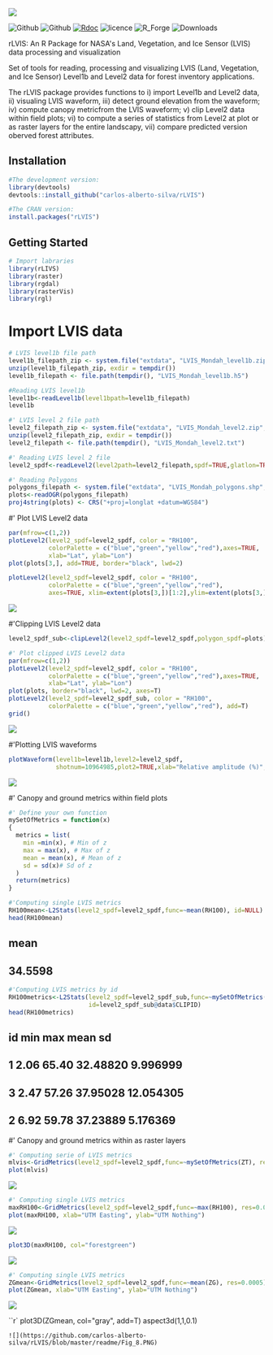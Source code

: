 ![](https://github.com/carlos-alberto-silva/rLVIS/blob/master/readme/fig_1.png)<br/>

![Github](https://img.shields.io/badge/CRAN-0.0.2-green.svg)
![Github](https://img.shields.io/badge/Github-0.0.2-green.svg)
[![Rdoc](http://www.rdocumentation.org/badges/version/rLVIS)](http://www.rdocumentation.org/packages/rLVIS)
![licence](https://img.shields.io/badge/Licence-GPL--3-blue.svg) 
![R_Forge](https://img.shields.io/badge/R_Forge-0.0.2-green.svg) 
![Downloads](https://cranlogs.r-pkg.org/badges/grand-total/rLVIS)

rLVIS: An R Package for NASA's Land, Vegetation, and Ice Sensor (LVIS) data processing and visualization

Set of tools for reading, processing and visualizing 
            LVIS (Land, Vegetation, and Ice Sensor) Level1b and Level2 data
            for forest inventory applications.
            
The rLVIS package provides functions to i) import Level1b and Level2 data, ii) visualing LVIS waveform, iii)
detect ground elevation from the waveform; iv) compute canopy metricfrom the LVIS waveform; v)  clip Level2 data within field plots; vi) to compute a series of statistics from Level2 at plot or as raster layers for the entire landscapy, vii) compare predicted version oberved forest attributes.

## Installation
```r
#The development version:
library(devtools)
devtools::install_github("carlos-alberto-silva/rLVIS")

#The CRAN version:
install.packages("rLVIS")
```    

## Getting Started
```r   
# Import labraries
library(rLIVS)
library(raster)
library(rgdal)
library(rasterVis)
library(rgl)
```

# Import LVIS data
```r
# LVIS level1b file path
level1b_filepath_zip <- system.file("extdata", "LVIS_Mondah_level1b.zip", package="rLVIS")
unzip(level1b_filepath_zip, exdir = tempdir())
level1b_filepath <- file.path(tempdir(), "LVIS_Mondah_level1b.h5")

#Reading LVIS level1b
level1b<-readLevel1b(level1bpath=level1b_filepath)
level1b

#' LVIS level 2 file path
level2_filepath_zip <- system.file("extdata", "LVIS_Mondah_level2.zip", package="rLVIS")
unzip(level2_filepath_zip, exdir = tempdir())
level2_filepath <- file.path(tempdir(), "LVIS_Mondah_level2.txt")

#' Reading LVIS level 2 file
level2_spdf<-readLevel2(level2path=level2_filepath,spdf=TRUE,glatlon=TRUE)

#' Reading Polygons
polygons_filepath <- system.file("extdata", "LVIS_Mondah_polygons.shp", package="rLVIS")
plots<-readOGR(polygons_filepath)
proj4string(plots) <- CRS("+proj=longlat +datum=WGS84")
```

#' Plot LVIS Level2 data
```r
par(mfrow=c(1,2))
plotLevel2(level2_spdf=level2_spdf, color = "RH100",
           colorPalette = c("blue","green","yellow","red"),axes=TRUE,
           xlab="Lat", ylab="Lon")
plot(plots[3,], add=TRUE, border="black", lwd=2)

plotLevel2(level2_spdf=level2_spdf, color = "RH100",
           colorPalette = c("blue","green","yellow","red"),
           axes=TRUE, xlim=extent(plots[3,])[1:2],ylim=extent(plots[3,])[3:4],xlab="Lat", ylab="Lon")
```
![](https://github.com/carlos-alberto-silva/rLVIS/blob/master/readme/Fig_1.png)


#'Clipping LVIS Level2 data
```r
level2_spdf_sub<-clipLevel2(level2_spdf=level2_spdf,polygon_spdf=plots)

#' Plot clipped LVIS Level2 data
par(mfrow=c(1,2))
plotLevel2(level2_spdf=level2_spdf, color = "RH100",
           colorPalette = c("blue","green","yellow","red"),axes=TRUE,
           xlab="Lat", ylab="Lon")
plot(plots, border="black", lwd=2, axes=T)
plotLevel2(level2_spdf=level2_spdf_sub, color = "RH100",
           colorPalette = c("blue","green","yellow","red"), add=T)
grid()
```
![](https://github.com/carlos-alberto-silva/rLVIS/blob/master/readme/Fig_2.png)


#'Plotting LVIS waveforms
```r
plotWaveform(level1b=level1b,level2=level2_spdf,
             shotnum=10964985,plot2=TRUE,xlab="Relative amplitude (%)", ylab="Height (m)")
```
![](https://github.com/carlos-alberto-silva/rLVIS/blob/master/readme/Fig_3.png)


#' Canopy and ground metrics within field plots
```r
#' Define your own function
mySetOfMetrics = function(x)
{
  metrics = list(
    min =min(x), # Min of z
    max = max(x), # Max of z
    mean = mean(x), # Mean of z
    sd = sd(x)# Sd of z
  )
  return(metrics)
}

#'Computing single LVIS metrics
RH100mean<-L2Stats(level2_spdf=level2_spdf,func=~mean(RH100), id=NULL)
head(RH100mean)                      
```
##    mean
## 34.5598

```r
#'Computing LVIS metrics by id
RH100metrics<-L2Stats(level2_spdf=level2_spdf_sub,func=~mySetOfMetrics(RH100),
                      id=level2_spdf_sub@data$CLIPID)
head(RH100metrics)                      
```
##   id  min   max   mean        sd
##   1 2.06 65.40 32.48820  9.996999
##   3 2.47 57.26 37.95028 12.054305
##   2 6.92 59.78 37.23889  5.176369

#' Canopy and ground metrics within as raster layers

```r
#' Computing serie of LVIS metrics
mlvis<-GridMetrics(level2_spdf=level2_spdf,func=~mySetOfMetrics(ZT), res=0.0005)
plot(mlvis)
```
![](https://github.com/carlos-alberto-silva/rLVIS/blob/master/readme/Fig_4.png)

```r
#' Computing single LVIS metrics
maxRH100<-GridMetrics(level2_spdf=level2_spdf,func=~max(RH100), res=0.0005)
plot(maxRH100, xlab="UTM Easting", ylab="UTM Nothing")
```
![](https://github.com/carlos-alberto-silva/rLVIS/blob/master/readme/Fig_5.png)

```r
plot3D(maxRH100, col="forestgreen")
```
![](https://github.com/carlos-alberto-silva/rLVIS/blob/master/readme/Fig_7.PNG)

```r
#' Computing single LVIS metrics
ZGmean<-GridMetrics(level2_spdf=level2_spdf,func=~mean(ZG), res=0.0005)
plot(ZGmean, xlab="UTM Easting", ylab="UTM Nothing")
```
![](https://github.com/carlos-alberto-silva/rLVIS/blob/master/readme/Fig_6.png)

``r`
plot3D(ZGmean, col="gray", add=T)
aspect3d(1,1,0.1)
```
![](https://github.com/carlos-alberto-silva/rLVIS/blob/master/readme/Fig_8.PNG)
